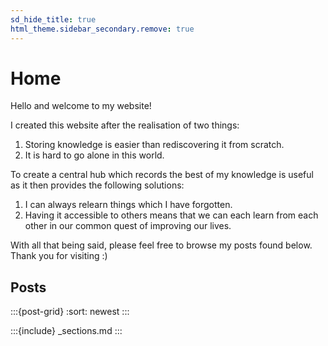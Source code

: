 ```yaml
---
sd_hide_title: true
html_theme.sidebar_secondary.remove: true
---
```


# Home

Hello and welcome to my website!

I created this website after the realisation of two things:

1. Storing knowledge is easier than rediscovering it from scratch.
1. It is hard to go alone in this world.

To create a central hub which records the best of my knowledge is useful as it then provides the following solutions:

1. I can always relearn things which I have forgotten.
1. Having it accessible to others means that we can each learn from each other in our common quest of improving our lives.

With all that being said, please feel free to browse my posts found below. Thank you for visiting :)

## Posts

:::{post-grid}
:sort: newest
:::

<!-- Do not delete this as it will break section navigation otherwise -->
:::{include} _sections.md
:::
